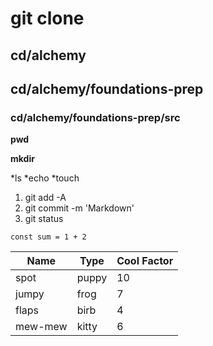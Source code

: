 # git clone

## cd/alchemy
## cd/alchemy/foundations-prep
### cd/alchemy/foundations-prep/src

**pwd**

__mkdir__

*ls
*echo
*touch

1. git add -A
1. git commit -m 'Markdown'
1. git status

`const sum = 1 + 2`

Name|Type|Cool Factor
---|---|---
spot | puppy | 10
jumpy | frog | 7
flaps | birb | 4
mew-mew | kitty | 6
